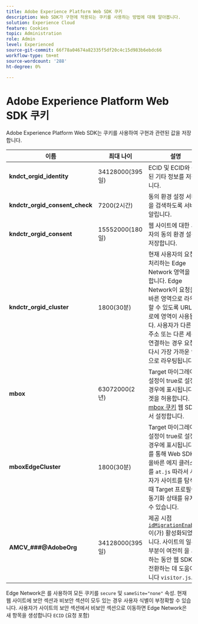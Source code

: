 ```yaml
---
title: Adobe Experience Platform Web SDK 쿠키
description: Web SDK가 구현에 적용되는 쿠키를 사용하는 방법에 대해 알아봅니다.
solution: Experience Cloud
feature: Cookies
topic: Administration
role: Admin
level: Experienced
source-git-commit: 66f78a04674a82335f5df20c4c15d983b6ebdc66
workflow-type: tm+mt
source-wordcount: '288'
ht-degree: 0%

---
```


# Adobe Experience Platform Web SDK 쿠키

Adobe Experience Platform Web SDK는 쿠키를 사용하여 구현과 관련된 값을 저장합니다.

| 이름 | 최대 나이 | 설명 |
|---|---|---|
| **kndct_orgid_identity** | 34128000(395일) | ECID 및 ECID와 관련된 기타 정보를 저장합니다. |
| **kndctr_orgid_consent_check** | 7200(2시간) | 동의 환경 설정 서버측을 검색하도록 서버에 알립니다. |
| **kndctr_orgid_consent** | 15552000(180일) | 웹 사이트에 대한 사용자의 동의 환경 설정을 저장합니다. |
| **kndctr_orgid_cluster** | 1800(30분) | 현재 사용자의 요청을 처리하는 Edge Network 영역을 저장합니다. Edge Network이 요청을 올바른 영역으로 라우팅할 수 있도록 URL 경로에 영역이 사용됩니다. 사용자가 다른 IP 주소 또는 다른 세션에 연결하는 경우 요청이 다시 가장 가까운 영역으로 라우팅됩니다. |
| **mbox** | 63072000(2년) | Target 마이그레이션 설정이 true로 설정된 경우에 표시됩니다. 타겟을 허용합니다. [mbox 쿠키](https://developer.adobe.com/target/implement/client-side/atjs/atjs-cookies/) 웹 SDK에서 설정합니다. |
| **mboxEdgeCluster** | 1800(30분) | Target 마이그레이션 설정이 true로 설정된 경우에 표시됩니다. 이를 통해 Web SDK는 올바른 에지 클러스터를 `at.js` 따라서 사용자가 사이트를 탐색할 때 Target 프로필이 동기화 상태를 유지할 수 있습니다. |
| **AMCV_###@AdobeOrg** | 34128000(395일) | 제공 시점 [`idMigrationEnabled`](https://experienceleague.adobe.com/en/docs/experience-platform/web-sdk/commands/configure/idmigrationenabled) 이(가) 활성화되었습니다. 사이트의 일부 부분이 여전히 을 사용하는 동안 웹 SDK로 전환하는 데 도움이 됩니다 `visitor.js`. |

Edge Network은 를 사용하여 모든 쿠키를 `secure` 및 `sameSite="none"` 속성. 현재 웹 사이트에 보안 섹션과 비보안 섹션이 모두 있는 경우 사용자 식별이 부정확할 수 있습니다. 사용자가 사이트의 보안 섹션에서 비보안 섹션으로 이동하면 Edge Network은 새 항목을 생성합니다 `ECID` (요청 포함)
